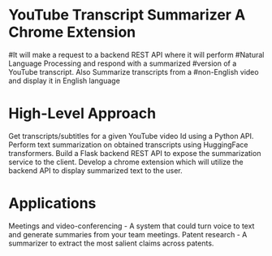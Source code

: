 # YouTube Transcript Summarizer A Chrome Extension 
#It will make a request to a backend REST API where it will perform
#Natural Language Processing and respond with a summarized
#version of a YouTube transcript. Also Summarize transcripts from a
#non-English video and display it in English language


#  High-Level Approach
Get transcripts/subtitles for a given YouTube video Id using a Python API.
Perform text summarization on obtained transcripts using HuggingFace transformers.
Build a Flask backend REST API to expose the summarization service to the client.
Develop a chrome extension which will utilize the backend API to display summarized text to the user.
#  Applications
Meetings and video-conferencing - A system that could turn voice to text and generate summaries from your team meetings.
Patent research - A summarizer to extract the most salient claims across patents.
